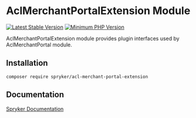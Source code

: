# AclMerchantPortalExtension Module
[![Latest Stable Version](https://poser.pugx.org/spryker/acl-merchant-portal-extension/v/stable.svg)](https://packagist.org/packages/spryker/acl-merchant-portal-extension)
[![Minimum PHP Version](https://img.shields.io/badge/php-%3E%3D%208.1-8892BF.svg)](https://php.net/)

AclMerchantPortalExtension module provides plugin interfaces used by AclMerchantPortal module.

## Installation

```
composer require spryker/acl-merchant-portal-extension
```

## Documentation

[Spryker Documentation](https://docs.spryker.com)
